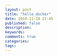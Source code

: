 ```yaml
---
layout: post
title: "hello_docker"
date: 2014-11-18 21:45
published: false
description: 
keywords: 
comments: true
categories: 
tags: 
---
```

